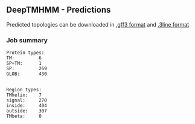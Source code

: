 ## DeepTMHMM - Predictions
Predicted topologies can be downloaded in [.gff3 format](TMRs.gff3) and [.3line format](predicted_topologies.3line)
### Job summary
```
Protein types:
TM:			6
SP+TM:		1
SP:			269
GLOB:		430


Region types:
TMhelix:	7
signal:		270
inside:		404
outside:	307
TMbeta:		0
```
